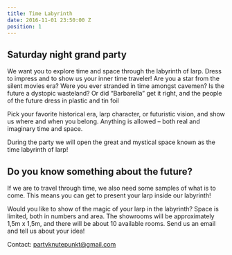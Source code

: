 ```yaml
---
title: Time Labyrinth
date: 2016-11-01 23:50:00 Z
position: 1
---
```


## Saturday night grand party

We want you to explore time and space through the labyrinth of larp.
Dress to impress and to show us your inner time traveler!
Are you a star from the silent movies era?
Were you ever stranded in time amongst cavemen?
Is the future a dystopic wasteland?
Or did “Barbarella”  get it right, and the people of the future dress in plastic and tin foil

Pick your favorite historical era, larp character, or futuristic vision, and show us where and when you belong. Anything is allowed – both real and imaginary time and space.

During the party we will open the great and mystical space known as the time labyrinth of larp!

## Do you know something about the future?

If we are to travel through time, we also need some samples of what is to come. This means you can get to present your larp inside our labyrinth!

Would you like to show of the magic of your larp in the labyrinth? Space is limited, both in numbers and area. The showrooms will be approximately 1,5m x 1,5m, and there will be about 10 available rooms. Send us an email and tell us about your idea!

Contact: [partyknutepunkt@gmail.com](partyknutepunkt@gmail.com)
